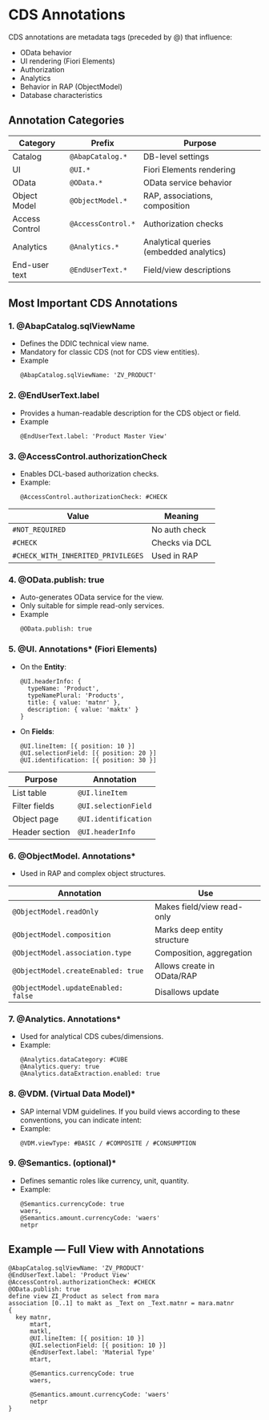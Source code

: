 # CDS Annotations
CDS annotations are metadata tags (preceded by @) that influence:
- OData behavior
- UI rendering (Fiori Elements)
- Authorization
- Analytics
- Behavior in RAP (ObjectModel)
- Database characteristics

## Annotation Categories
| Category       | Prefix             | Purpose                                 |
| -------------- | ------------------ | --------------------------------------- |
| Catalog        | `@AbapCatalog.*`   | DB-level settings                       |
| UI             | `@UI.*`            | Fiori Elements rendering                |
| OData          | `@OData.*`         | OData service behavior                  |
| Object Model   | `@ObjectModel.*`   | RAP, associations, composition          |
| Access Control | `@AccessControl.*` | Authorization checks                    |
| Analytics      | `@Analytics.*`     | Analytical queries (embedded analytics) |
| End-user text  | `@EndUserText.*`   | Field/view descriptions                 |

## Most Important CDS Annotations
### 1. @AbapCatalog.sqlViewName
- Defines the DDIC technical view name.
- Mandatory for classic CDS (not for CDS view entities).
- Example
  ```abap
  @AbapCatalog.sqlViewName: 'ZV_PRODUCT'
  ```

### 2. @EndUserText.label
- Provides a human-readable description for the CDS object or field.
- Example
  ```abap
  @EndUserText.label: 'Product Master View'
  ```

### 3. @AccessControl.authorizationCheck
- Enables DCL-based authorization checks.
- Example:
  ```abap
  @AccessControl.authorizationCheck: #CHECK
  ```

| Value                              | Meaning        |
| ---------------------------------- | -------------- |
| `#NOT_REQUIRED`                    | No auth check  |
| `#CHECK`                           | Checks via DCL |
| `#CHECK_WITH_INHERITED_PRIVILEGES` | Used in RAP    |

### 4. @OData.publish: true
- Auto-generates OData service for the view.
- Only suitable for simple read-only services.
- Example
  ```abap
  @OData.publish: true
  ```

### 5. @UI. Annotations* (Fiori Elements)
- On the **Entity**:
  ```abap
  @UI.headerInfo: {
    typeName: 'Product',
    typeNamePlural: 'Products',
    title: { value: 'matnr' },
    description: { value: 'maktx' }
  }
  ```
- On **Fields**:
  ```abap
  @UI.lineItem: [{ position: 10 }]
  @UI.selectionField: [{ position: 20 }]
  @UI.identification: [{ position: 30 }]
  ```

| Purpose        | Annotation           |
| -------------- | -------------------- |
| List table     | `@UI.lineItem`       |
| Filter fields  | `@UI.selectionField` |
| Object page    | `@UI.identification` |
| Header section | `@UI.headerInfo`     |

### 6. @ObjectModel. Annotations*
- Used in RAP and complex object structures.

| Annotation                          | Use                         |
| ----------------------------------- | --------------------------- |
| `@ObjectModel.readOnly`             | Makes field/view read-only  |
| `@ObjectModel.composition`          | Marks deep entity structure |
| `@ObjectModel.association.type`     | Composition, aggregation    |
| `@ObjectModel.createEnabled: true`  | Allows create in OData/RAP  |
| `@ObjectModel.updateEnabled: false` | Disallows update            |

### 7. @Analytics. Annotations*
- Used for analytical CDS cubes/dimensions.
- Example:
  ```abap
  @Analytics.dataCategory: #CUBE
  @Analytics.query: true
  @Analytics.dataExtraction.enabled: true
  ```

### 8. @VDM. (Virtual Data Model)*
- SAP internal VDM guidelines. If you build views according to these conventions, you can indicate intent:
- Example:
  ```abap
  @VDM.viewType: #BASIC / #COMPOSITE / #CONSUMPTION
  ```

### 9. @Semantics. (optional)*
- Defines semantic roles like currency, unit, quantity.
- Example:
  ```abap
  @Semantics.currencyCode: true
  waers,
  @Semantics.amount.currencyCode: 'waers'
  netpr
  ```

## Example — Full View with Annotations
```abap
@AbapCatalog.sqlViewName: 'ZV_PRODUCT'
@EndUserText.label: 'Product View'
@AccessControl.authorizationCheck: #CHECK
@OData.publish: true
define view ZI_Product as select from mara
association [0..1] to makt as _Text on _Text.matnr = mara.matnr
{
  key matnr,
      mtart,
      matkl,
      @UI.lineItem: [{ position: 10 }]
      @UI.selectionField: [{ position: 10 }]
      @EndUserText.label: 'Material Type'
      mtart,
      
      @Semantics.currencyCode: true
      waers,
      
      @Semantics.amount.currencyCode: 'waers'
      netpr
}
```
